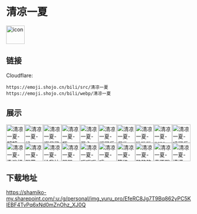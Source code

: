 # 清凉一夏
<img src="https://emoji.shojo.cn/bili/src/清凉一夏/icon.png" width="50" height="50" alt="icon">

## 链接
Cloudflare:
```
https://emoji.shojo.cn/bili/src/清凉一夏
https://emoji.shojo.cn/bili/webp/清凉一夏
```
## 展示
<img src="https://emoji.shojo.cn/bili/src/清凉一夏/清凉一夏-蟹蟹.png" width="50" height="50" alt="清凉一夏-蟹蟹"><img src="https://emoji.shojo.cn/bili/src/清凉一夏/清凉一夏-妈.png" width="50" height="50" alt="清凉一夏-妈"><img src="https://emoji.shojo.cn/bili/src/清凉一夏/清凉一夏-燃尽了.png" width="50" height="50" alt="清凉一夏-燃尽了"><img src="https://emoji.shojo.cn/bili/src/清凉一夏/清凉一夏-吓.png" width="50" height="50" alt="清凉一夏-吓"><img src="https://emoji.shojo.cn/bili/src/清凉一夏/清凉一夏-开心.png" width="50" height="50" alt="清凉一夏-开心"><img src="https://emoji.shojo.cn/bili/src/清凉一夏/清凉一夏-摇可乐.png" width="50" height="50" alt="清凉一夏-摇可乐"><img src="https://emoji.shojo.cn/bili/src/清凉一夏/清凉一夏-保佑.png" width="50" height="50" alt="清凉一夏-保佑"><img src="https://emoji.shojo.cn/bili/src/清凉一夏/清凉一夏-哟哟哟.png" width="50" height="50" alt="清凉一夏-哟哟哟"><img src="https://emoji.shojo.cn/bili/src/清凉一夏/清凉一夏-prpr.png" width="50" height="50" alt="清凉一夏-prpr"><img src="https://emoji.shojo.cn/bili/src/清凉一夏/清凉一夏-喷可乐.png" width="50" height="50" alt="清凉一夏-喷可乐"><img src="https://emoji.shojo.cn/bili/src/清凉一夏/清凉一夏-撒泼打滚.png" width="50" height="50" alt="清凉一夏-撒泼打滚"><img src="https://emoji.shojo.cn/bili/src/清凉一夏/清凉一夏-喝茶.png" width="50" height="50" alt="清凉一夏-喝茶"><img src="https://emoji.shojo.cn/bili/src/清凉一夏/清凉一夏-给我忙尼.png" width="50" height="50" alt="清凉一夏-给我忙尼"><img src="https://emoji.shojo.cn/bili/src/清凉一夏/清凉一夏-哭哭.png" width="50" height="50" alt="清凉一夏-哭哭"><img src="https://emoji.shojo.cn/bili/src/清凉一夏/清凉一夏-呃呃呃.png" width="50" height="50" alt="清凉一夏-呃呃呃"><img src="https://emoji.shojo.cn/bili/src/清凉一夏/清凉一夏-哼.png" width="50" height="50" alt="清凉一夏-哼"><img src="https://emoji.shojo.cn/bili/src/清凉一夏/清凉一夏-等待.png" width="50" height="50" alt="清凉一夏-等待"><img src="https://emoji.shojo.cn/bili/src/清凉一夏/清凉一夏-略略略.png" width="50" height="50" alt="清凉一夏-略略略"><img src="https://emoji.shojo.cn/bili/src/清凉一夏/清凉一夏-真不戳.png" width="50" height="50" alt="清凉一夏-真不戳"><img src="https://emoji.shojo.cn/bili/src/清凉一夏/清凉一夏-摸摸.png" width="50" height="50" alt="清凉一夏-摸摸">

## 下载地址

https://shamiko-my.sharepoint.com/:u:/g/personal/img_yuru_pro/EfeRC8Jg7T9Bq862yPC5KlEBF4TvPq6xNd0mZnOhz_XJ0Q